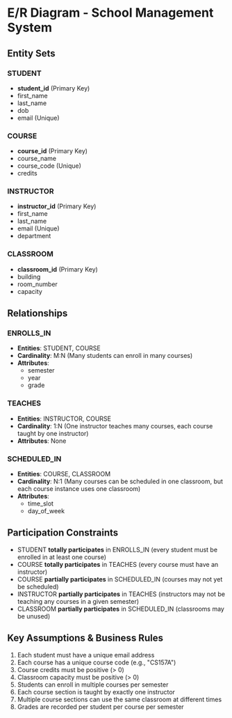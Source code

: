 # E/R Diagram - School Management System

## Entity Sets

### STUDENT

- **student_id** (Primary Key)
- first_name
- last_name
- dob
- email (Unique)

### COURSE

- **course_id** (Primary Key)
- course_name
- course_code (Unique)
- credits

### INSTRUCTOR

- **instructor_id** (Primary Key)
- first_name
- last_name
- email (Unique)
- department

### CLASSROOM

- **classroom_id** (Primary Key)
- building
- room_number
- capacity

## Relationships

### ENROLLS_IN

- **Entities**: STUDENT, COURSE
- **Cardinality**: M:N (Many students can enroll in many courses)
- **Attributes**:
  - semester
  - year
  - grade

### TEACHES

- **Entities**: INSTRUCTOR, COURSE
- **Cardinality**: 1:N (One instructor teaches many courses, each course taught by one instructor)
- **Attributes**: None

### SCHEDULED_IN

- **Entities**: COURSE, CLASSROOM
- **Cardinality**: N:1 (Many courses can be scheduled in one classroom, but each course instance uses one classroom)
- **Attributes**:
  - time_slot
  - day_of_week

## Participation Constraints

- STUDENT **totally participates** in ENROLLS_IN (every student must be enrolled in at least one course)
- COURSE **totally participates** in TEACHES (every course must have an instructor)
- COURSE **partially participates** in SCHEDULED_IN (courses may not yet be scheduled)
- INSTRUCTOR **partially participates** in TEACHES (instructors may not be teaching any courses in a given semester)
- CLASSROOM **partially participates** in SCHEDULED_IN (classrooms may be unused)

## Key Assumptions & Business Rules

1. Each student must have a unique email address
2. Each course has a unique course code (e.g., "CS157A")
3. Course credits must be positive (> 0)
4. Classroom capacity must be positive (> 0)
5. Students can enroll in multiple courses per semester
6. Each course section is taught by exactly one instructor
7. Multiple course sections can use the same classroom at different times
8. Grades are recorded per student per course per semester

